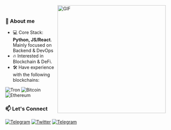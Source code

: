 <img align="right" alt="GIF" src="https://media3.giphy.com/media/WS6CDvvyNDrhZRFBtT/giphy.gif" width="340" height="340"/>

<div align="left">
  <br>
  
  ### 📖 About me

  - 💻 Core Stack: **Python, JS/React**. Mainly focused on Backend & DevOps
  - 🔥 Interested in Blockchain & DeFi.
  - 🛠 Have experience with the following blockchains:

<img alt="Tron" src="https://img.shields.io/badge/tron-c23631?style=for-the-badge&logo=tron&logoColor=white"/> <img alt="Bitcoin" src="https://img.shields.io/badge/bitcoin-F7931A?style=for-the-badge&logo=bitcoin&logoColor=white"/> <img alt="Ethereum" src="https://img.shields.io/badge/Ethereum-3C3C3D?style=for-the-badge&logo=Ethereum&logoColor=white"/>
    
  ### 📫 Let's Connect
   <a href="https://t.me/alasitisme" target="_blank"><img alt="Telegram" src="https://img.shields.io/badge/Telegram-2CA5E0?style=for-the-badge&logo=telegram&logoColor=white"/></a> <a href="https://x.com/SQJRs00sdUqXD4n" target="_blank"><img alt="Twitter" src="https://img.shields.io/badge/Twitter-1DA1F2?style=for-the-badge&logo=twitter&logoColor=white"/></a> <a href="https://www.linkedin.com/in/balashovv/" target="_blank"><img alt="Telegram" src="https://img.shields.io/badge/LinkedIn-0077B5?style=for-the-badge&logo=linkedin&logoColor=white"/></a>
  
</div>
